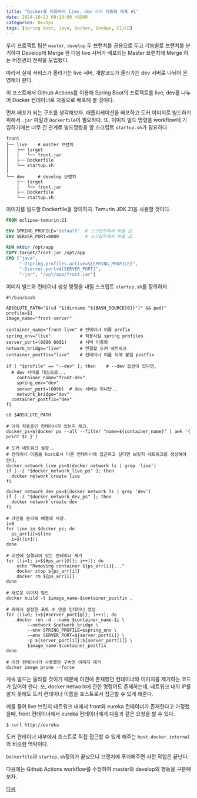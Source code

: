 ```yaml
---
title: "Docker를 이용하여 live, dev 서버 이중화 배포 #1"
date: 2024-10-23 09:10:00 +0900
categories: DevOps
tags: [Spring Boot, Java, Docker, DevOps, CI/CD]
---
```


우리 프로젝트 팀은 `master`, `develop` 두 브랜치를 공용으로 두고 기능별로 브랜치를 분기하여 Develop에 Merge 한 다음 live 서버가 배포되는 Master 브랜치에 Merge 하는 버전관리 전략을 도입했다.

따라서 실제 서비스가 올라가는 live 서버, 개발코드가 올라가는 dev 서버로 나뉘어 운영해야 한다.

이 포스트에서 Github Actions를 이용해 Spring Boot의 프로젝트를 live, dev를 나누어 Docker 컨테이너로 자동으로 배포해 볼 것이다.

먼저 배포가 되는 구조를 생각해보자. 애플리케이션을 배포하고 도커 이미지로 빌드하기 위해서 `.jar` 파일과 `Dockerfile`이 필요하다. 또, 이미지 빌드 명령을 workflow에 기입하기에는 너무 긴 관계로 빌드명령을 할 스크립트 `startup.sh`가 필요하다.

```
front
├── live    # master 브랜치
│   ├── target
│   │   └── front.jar
│   ├── Dockerfile
│   └── startup.sh
│
└── dev     # develop 브랜치
    ├── target
    │   └── front.jar
    ├── Dockerfile
    └── startup.sh
```

이미지를 빌드할 Dockerfile을 정의하자. Temurin JDK 21을 사용할 것이다.

```Dockerfile
FROM eclipse-temurin:21

ENV SPRING_PROFILE="default"  # 스크립트에서 바꿀 값.
ENV SERVER_PORT=8080          # 스크립트에서 바꿀 값.

RUN mkdir /opt/app
COPY target/front.jar /opt/app
CMD ["java", 
     "-Dspring.profiles.active=${SPRING_PROFILE}", 
     "-Dserver.port=${SERVER_PORT}",
     "-jar", "/opt/app/front.jar"]
```

이미지 빌드와 컨테이너 생성 명령을 내릴 스크립트 `startup.sh`를 정의하자.

```shell
#!/bin/bash

ABSOLUTE_PATH="$(cd "$(dirname "${BASH_SOURCE[0]}")" && pwd)"
profile=$1
image_name="front-server"

container_name="front-live" # 컨테이너 이름 prefix
spring_env="live"           # 적용시킬 spring profiles
server_port=(8080 8081)     # 서버 이중화
network_bridge="live"       # 연결할 도커 네트워크
container_postfix="live"    # 컨테이너 이름 뒤에 붙일 postfix

if [ "$profile" == "--dev" ]; then    # --dev 옵션이 있다면,
  # dev 서버를 대상으로...
	container_name="front-dev"
	spring_env="dev"
	server_port=(8090)  # dev 서버는 하나만..
	network_bridge="dev"
  container_postfix="dev"
fi

cd $ABSOLUTE_PATH

# 이미 작동중인 컨테이너가 있는지 체크.
docker_ps=$(docker ps --all --filter "name=${container_name}" | awk '{ print $1 }')

# 도커 네트워크 설정..
# 컨테이너 이름을 host로서 다른 컨테이너에 접근하고 싶다면 브릿지 네트워크를 생성해야 한다.
docker_network_live_ps=$(docker network ls | grep 'live')
if [ -z "$docker_network_live_ps" ]; then
  docker network create live
fi

docker_network_dev_ps=$(docker network ls | grep 'dev')
if [ -z "$docker_network_dev_ps" ]; then
  docker network create dev
fi

# 라인을 분리해 배열에 저장.
i=0
for line in $docker_ps; do
  ps_arr[i]=$line
  i=$((i+1))
done

# 이전에 실행되어 있는 컨테이너 제거
for ((i=1; i<${#ps_arr[@]}; i++)); do
    echo "Removing container ${ps_arr[i]}..."
    docker stop ${ps_arr[i]}
    docker rm ${ps_arr[i]}
done

# 새로운 이미지 빌드
docker build -t $image_name-$container_postfix .

# 위에서 설정한 포트 수 만큼 컨테이너 생성
for ((i=0; i<${#server_port[@]}; i++)); do
    docker run -d --name $container_name-$i \
        --network $network_bridge \
        --env SPRING_PROFILE=$spring_env \
        --env SERVER_PORT=${server_port[i]} \
        -p ${server_port[i]}:${server_port[i]} \
        $image_name-$container_postfix
done

# 이전 컨테이너가 사용했던 구버전 이미지 제거
docker image prune --force
```

계속 빌드는 올라갈 것이기 때문에 이전에 존재했던 컨테이너와 이미지를 제거하는 코드가 있어야 한다. 또, docker network에 관한 명령어도 존재하는데, 네트워크 내의 IP를 알지 못해도 도커 컨테이너 이름을 호스트로서 접근할 수 있게 해준다.

예를 들어 live 브릿지 네트워크 내에서 front와 eureka 컨테이너가 존재한다고 가정했을때, front 컨테이너에서 eureka 컨테이너에게 다음과 같은 요청을 할 수 있다.

```shell
$ curl http://eureka
```

도커 컨테이너 내부에서 호스트로 직접 접근할 수 있게 해주는 `host.docker.internal`와 비슷한 맥락이다.

`Dockerfile`과 `startup.sh`정의가 끝났으니 브랜치에 푸쉬해주면 사전 작업은 끝난다.

다음에는 Github Actions workflow를 수정하여 master와 develop의 행동을 구분해보자.

[다음](/devops/Docker를-이용하여-live-dev-서버-이중화-배포-2)